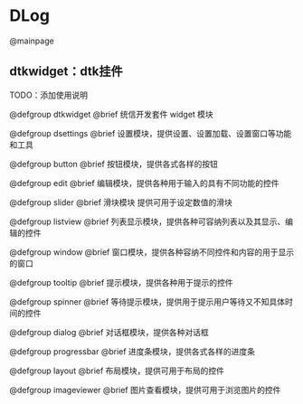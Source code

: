 # DLog

@mainpage

## dtkwidget：dtk挂件

TODO：添加使用说明

@defgroup dtkwidget
@brief 统信开发套件 widget 模块

@defgroup dsettings
@brief 设置模块，提供设置、设置加载、设置窗口等功能和工具

@defgroup button
@brief 按钮模块，提供各式各样的按钮

@defgroup edit
@brief 编辑模块，提供各种用于输入的具有不同功能的控件

@defgroup slider
@brief 滑块模块 提供可用于设定数值的滑块

@defgroup listview
@brief 列表显示模块，提供各种可容纳列表以及其显示、编辑的控件

@defgroup window
@brief 窗口模块，提供各种容纳不同控件和内容的用于显示的窗口

@defgroup tooltip
@brief 提示模块，提供各种用于提示的控件

@defgroup spinner
@brief 等待提示模块，提供用于提示用户等待又不知具体时间的控件

@defgroup dialog
@brief 对话框模块，提供各种对话框

@defgroup progressbar
@brief 进度条模块，提供各式各样的进度条

@defgroup layout
@brief 布局模块，提供可用于布局的控件

@defgroup imageviewer
@brief 图片查看模块，提供可用于浏览图片的控件
